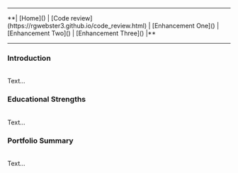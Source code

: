 <hr>
**| [Home]() | [Code review](https://rgwebster3.github.io/code_review.html) | [Enhancement One]() | [Enhancement Two]() | [Enhancement Three]() |**
<hr>

### Introduction
<br>
Text...

### Educational Strengths
<br>
Text...

### Portfolio Summary
<br>
Text...


